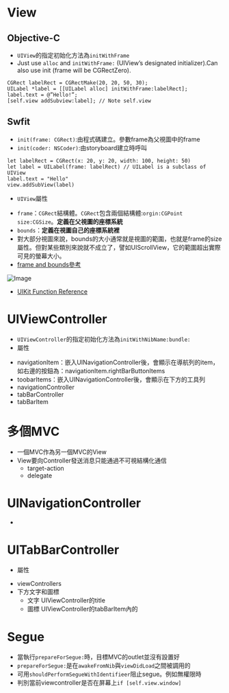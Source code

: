 

# View
Objective-C
---
- `UIView`的指定初始化方法為`initWithFrame`
- Just use `alloc` and `initWithFrame:` (UIView’s designated initializer).Can also use init (frame will be CGRectZero).
```
CGRect labelRect = CGRectMake(20, 20, 50, 30);
UILabel *label = [[UILabel alloc] initWithFrame:labelRect];
label.text = @”Hello!”;
[self.view addSubview:label]; // Note self.view
```

Swfit
---
- `init(frame: CGRect)`:由程式碼建立。參數frame為父視圖中的frame
- `init(coder: NSCoder)`:由storyboard建立時呼叫
```
let labelRect = CGRect(x: 20, y: 20, width: 100, height: 50)
let label = UILabel(frame: labelRect) // UILabel is a subclass of UIView
label.text = "Hello"
view.addSubView(label)
```

- `UIView`屬性
 * `frame`：`CGRect`結構體。`CGRect`包含兩個結構體:`orgin:CGPoint` `size:CGSize`。**定義在父視圖的座標系統**
 * `bounds`：**定義在視圖自己的座標系統裡**
 * 對大部分視圖來說，bounds的大小通常就是視圖的範圍，也就是frame的size屬性。但對某些類別來說就不成立了，譬如UIScrollView，它的範圍超出實際可見的螢幕大小。
 * [frame and bounds參考](http://sourcecodemania.com/views-and-drawing-iphone-development/)

![Image](http://sourcecodemania.com/wp-content/uploads/2012/08/frame-and-bounds.jpg)

- [UIKit Function Reference](https://developer.apple.com/library/ios/documentation/UIKit/Reference/UIKitFunctionReference/)


# UIViewController
- `UIViewController`的指定初始化方法為`initWithNibName:bundle:`
- 屬性
 * navigationItem：嵌入UINavigationController後，會顯示在導航列的item，如右邊的按鈕為：navigationItem.rightBarButtonItems
 * toobarItems：嵌入UINavigationController後，會顯示在下方的工具列
 * navigationController
 * tabBarController
 * tabBarItem


# 多個MVC
 * 一個MVC作為另一個MVC的View
 * View要向Controller發送消息只能通過不可視結構化通信
   * target-action
   * delegate
 
   
# UINavigationController
 * 

# UITabBarController
 - 屬性
  * viewControllers
 * 下方文字和圖標
   * 文字 UIViewController的title
   * 圖標 UIViewController的tabBarItem內的

# Segue
 * 當執行`prepareForSegue:`時，目標MVC的outlet並沒有設置好
 * `prepareForSegue:`是在`awakeFromNib`與`viewDidLoad`之間被調用的
 * 可用`shouldPerformSegueWithIdentifieer`阻止segue。例如無權限時
 * 判別當前viewcontroller是否在屏幕上`if [self.view.window]`
